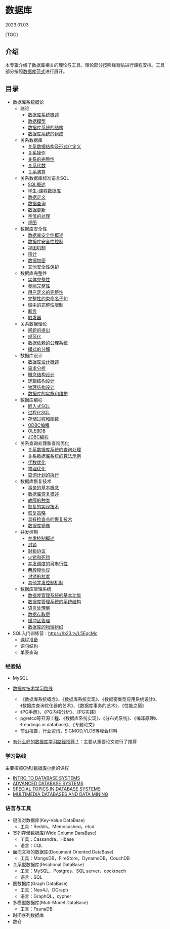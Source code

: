 # 数据库
2023.01.03

[TOC]



## 介绍

本专辑介绍了数据库相关的理论与工具。理论部分按照经验贴进行课程安排。工具部分按照[数据库范式](https://www.youtube.com/watch?v=W2Z7fbCLSTw)进行展开。

## 目录

* 数据库系统概论
  * 绪论
    * [数据库系统概述](./notes/数据库系统概论/绪论/数据库系统概述.md)
    * [数据模型](./notes/数据库系统概论/绪论/数据模型.md)
    * [数据库系统的结构](./notes/数据库系统概论/绪论/数据库系统的结构.md)
    * [数据库系统的组成](./notes/数据库系统概论/绪论/数据库系统的组成.md)
  * 关系数据库
    * [关系数据结构及形式化定义](./notes/数据库系统概论/关系数据库/关系数据结构及形式化定义.md)
    * [关系操作](./notes/数据库系统概论/关系数据库/关系操作.md)
    * [关系的完整性](./notes/数据库系统概论/关系数据库/关系的完整性.md)
    * [关系代数](./notes/数据库系统概论/关系数据库/关系代数.md)
    * [关系演算](./notes/数据库系统概论/关系数据库/关系演算.md)
  * 关系数据库标准语言SQL
    * [SQL概述](./notes/数据库系统概论/关系数据库标准语言SQL/SQL概述.md)
    * [学生-课程数据库](./notes/数据库系统概论/关系数据库标准语言SQL/学生-课程数据库.md)
    * [数据定义](./notes/数据库系统概论/关系数据库标准语言SQL/数据定义.md)
    * [数据查询](./notes/数据库系统概论/关系数据库标准语言SQL/数据查询.md)
    * [数据更新](./notes/数据库系统概论/关系数据库标准语言SQL/数据更新.md)
    * [空值的处理](./notes/数据库系统概论/关系数据库标准语言SQL/空值的处理.md)
    * [视图](./notes/数据库系统概论/关系数据库标准语言SQL/视图.md)
  * 数据库安全性
    * [数据库安全性概述](./notes/数据库系统概论/数据库安全性/数据库安全性概述.md)
    * [数据库安全性控制](./notes/数据库系统概论/数据库安全性/数据库安全性控制.md)
    * [视图机制](./notes/数据库系统概论/数据库安全性/视图机制.md)
    * [审计](./notes/数据库系统概论/数据库安全性/审计.md)
    * [数据加密](./notes/数据库系统概论/数据库安全性/数据加密.md)
    * [其他安全性保护](./notes/数据库系统概论/数据库安全性/其他安全性保护.md)
  * 数据库完整性
    * [实体完整性](./notes/数据库系统概论/数据库完整性/实体完整性.md)
    * [参照完整性](./notes/数据库系统概论/数据库完整性/参照完整性.md)
    * [用户定义的完整性](./notes/数据库系统概论/数据库完整性/用户定义的完整性.md)
    * [完整性约束命名子句](./notes/数据库系统概论/数据库完整性/完整性约束命名子句.md)
    * [域中的完整性限制](./notes/数据库系统概论/数据库完整性/域中的完整性限制.md)
    * [断言](./notes/数据库系统概论/数据库完整性/断言.md)
    * [触发器](./notes/数据库系统概论/数据库完整性/触发器.md)
  * 关系数据理论
    * [问题的提出](./notes/数据库系统概论/关系数据理论/问题的提出.md)
    * [规范化](./notes/数据库系统概论/关系数据理论/规范化.md)
    * [数据依赖的公理系统](./notes/数据库系统概论/关系数据理论/数据依赖的公理系统.md)
    * [模式的分解](./notes/数据库系统概论/关系数据理论/模式的分解.md)
  * 数据库设计
    * [数据库设计概述](./notes/数据库系统概论/数据库设计/数据库设计概述.md)
    * [需求分析](./notes/数据库系统概论/数据库设计/需求分析.md)
    * [概念结构设计](./notes/数据库系统概论/数据库设计/概念结构设计.md)
    * [逻辑结构设计](./notes/数据库系统概论/数据库设计/逻辑结构设计.md)
    * [物理结构设计](./notes/数据库系统概论/数据库设计/物理结构设计.md)
    * [数据库的实施和维护](./notes/数据库系统概论/数据库设计/数据库的实施和维护.md)
  * 数据库编程
    * [嵌入式SQL](./notes/数据库系统概论/数据库编程/嵌入式SQL.md)
    * [过程化SQL](./notes/数据库系统概论/数据库编程/过程化SQL.md)
    * [存储过程和函数](./notes/数据库系统概论/数据库编程/存储过程和函数.md)
    * [ODBC编程](./notes/数据库系统概论/数据库编程/ODBC编程.md)
    * [OLEBDB](./notes/数据库系统概论/数据库编程/OLEBDB.md)
    * [JDBC编程](./notes/数据库系统概论/数据库编程/JDBC编程.md)
  * 关系查询处理和查询优化
    * [关系数据库系统的查询处理](./notes/数据库系统概论/关系查询处理和查询优化/关系数据库系统的查询处理.md)
    * [关系数据库系统的算法示例](./notes/数据库系统概论/关系查询处理和查询优化/关系数据库系统的算法示例.md)
    * [代数优化](./notes/数据库系统概论/关系查询处理和查询优化/代数优化.md)
    * [物理优化](./notes/数据库系统概论/关系查询处理和查询优化/物理优化.md)
    * [查询计划的执行](./notes/数据库系统概论/关系查询处理和查询优化/查询计划的执行.md)
  * 数据库恢复技术
    * [事务的基本概念](./notes/数据库系统概论/数据库恢复技术/事务的基本概念.md)
    * [数据库恢复概述](./notes/数据库系统概论/数据库恢复技术/数据库恢复概述.md)
    * [故障的种类](./notes/数据库系统概论/数据库恢复技术/故障的种类.md)
    * [恢复的实现技术](./notes/数据库系统概论/数据库恢复技术/恢复的实现技术.md)
    * [恢复策略](./notes/数据库系统概论/数据库恢复技术/恢复策略.md)
    * [具有检查点的恢复技术](./notes/数据库系统概论/数据库恢复技术/具有检查点的恢复技术.md)
    * [数据库镜像](./notes/数据库系统概论/数据库恢复技术/数据库镜像.md)
  * 并发控制
    * [并发控制概述](./notes/数据库系统概论/并发控制/并发控制概述.md)
    * [封锁](./notes/数据库系统概论/并发控制/封锁.md)
    * [封锁协议](./notes/数据库系统概论/并发控制/封锁协议.md)
    * [火锁和死锁](./notes/数据库系统概论/并发控制/火锁和死锁.md)
    * [并发调度的可串行性](./notes/数据库系统概论/并发控制/并发调度的可串行性.md)
    * [两段锁协议](./notes/数据库系统概论/并发控制/两段锁协议.md)
    * [封锁的粒度](./notes/数据库系统概论/并发控制/封锁的粒度.md)
    * [其他并发控制机制](./notes/数据库系统概论/并发控制/其他并发控制机制.md)
  * 数据库管理系统
    * [数据库管理系统的基本功能](./notes/数据库系统概论/数据库管理系统/数据库管理系统的基本功能.md)
    * [数据库管理系统的系统结构](./notes/数据库系统概论/数据库管理系统/数据库管理系统的系统结构.md)
    * [语言处理层](./notes/数据库系统概论/数据库管理系统/语言处理层.md)
    * [数据存取层](./notes/数据库系统概论/数据库管理系统/数据存取层.md)
    * [缓冲区管理](./notes/数据库系统概论/数据库管理系统/缓冲区管理.md)
    * [数据库的物理组织](./notes/数据库系统概论/数据库管理系统/数据库的物理组织.md)
* SQL入门训练营：https://b23.tv/L5EqcMc
  * [课程准备](./notes/SQL入门训练营/课程准备.md)
  * 语句结构
  * 单表查询

### 经验贴

* MySQL

* [数据库技术学习路线](https://zhuanlan.zhihu.com/p/446169796)
  * 《数据库系统概念》、《数据库系统实现》、《数据密集型应用系统设计》、《数据库查询优化器的艺术》、《数据库事务的艺术》、《性能之巅》
  * 《PG手册》、《PG内核分析》、《PG实践》
  * pg/etcd等开源工程、《数据库系统实现》、《分布式系统》、《编译原理》、《readings in database》、《专题论文》
  * 前沿报告，行业资讯，SIGMOD,VLDB等峰会材料
* [有什么好的数据库学习路径推荐？](https://www.zhihu.com/question/451898647)：主要从重要论文进行了推荐

### 学习路线

主要按照[CMU数据库小组](https://db.cs.cmu.edu/)的课程

* [INTRO TO DATABASE SYSTEMS](https://15445.courses.cs.cmu.edu/fall2022)
* [ADVANCED DATABASE SYSTEMS](https://15721.courses.cs.cmu.edu/spring2020/)
* [SPECIAL TOPICS IN DATABASE SYSTEMS](https://15799.courses.cs.cmu.edu/spring2022/)
* [MULTIMEDIA DATABASES AND DATA MINING](https://15799.courses.cs.cmu.edu/spring2022/)

### 语言与工具

* 键值对数据库(Key-Value DataBase)
  * 工具：Reddis，Memocashed，etcd
* 宽列存储数据库(Wide Column DaraBase)
  * 工具：Cassandra，Hbase
  * 语言：CQL
* 面向文档的数据库(Document Oriented DataBase)
  * 工具：MongoDB，FireStore，DynamoDB，CouchDB
* 关系型数据库(Relational DataBase)
  * 工具：MySQL，Postgres，SQL server，cockroach
  * 语言：SQL
* 图数据库(Graph DataBase)
  * 工具：Neo4J，DGraph
  * 语言：GraphQL，cypher
* 多模型数据库(Muti-Model DataBase)
  * 工具：FaunaDB
* 时间序列数据库
* 数仓

